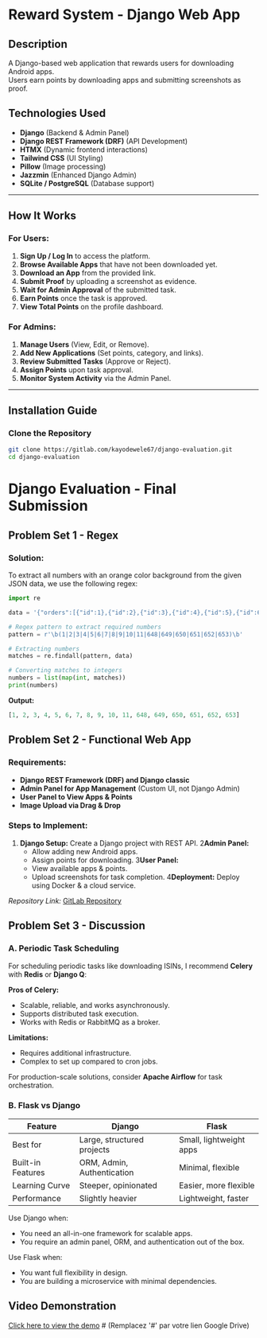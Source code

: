 # Reward System - Django Web App

## Description
A Django-based web application that rewards users for downloading Android apps.  
Users earn points by downloading apps and submitting screenshots as proof.

## Technologies Used
- **Django** (Backend & Admin Panel)
- **Django REST Framework (DRF)** (API Development)
- **HTMX** (Dynamic frontend interactions)
- **Tailwind CSS** (UI Styling)
- **Pillow** (Image processing)
- **Jazzmin** (Enhanced Django Admin)
- **SQLite / PostgreSQL** (Database support)

---

## How It Works

### **For Users:**
1. **Sign Up / Log In** to access the platform.
2. **Browse Available Apps** that have not been downloaded yet.
3. **Download an App** from the provided link.
4. **Submit Proof** by uploading a screenshot as evidence.
5. **Wait for Admin Approval** of the submitted task.
6. **Earn Points** once the task is approved.
7. **View Total Points** on the profile dashboard.

### **For Admins:**
1. **Manage Users** (View, Edit, or Remove).
2. **Add New Applications** (Set points, category, and links).
3. **Review Submitted Tasks** (Approve or Reject).
4. **Assign Points** upon task approval.
5. **Monitor System Activity** via the Admin Panel.

---

## Installation Guide

### Clone the Repository
```sh
git clone https://gitlab.com/kayodewele67/django-evaluation.git
cd django-evaluation
```

# Django Evaluation - Final Submission

## Problem Set 1 - Regex

### Solution:
To extract all numbers with an orange color background from the given JSON data, we use the following regex:

```python
import re

data = '{"orders":[{"id":1},{"id":2},{"id":3},{"id":4},{"id":5},{"id":6},{"id":7},{"id":8},{"id":9},{"id":10},{"id":11},{"id":648},{"id":649},{"id":650},{"id":651},{"id":652},{"id":653}],"errors":[{"code":3,"message":"[PHP Warning #2] count(): Parameter must be an array or an object that implements Countable (153)"}]}'

# Regex pattern to extract required numbers
pattern = r'\b(1|2|3|4|5|6|7|8|9|10|11|648|649|650|651|652|653)\b'

# Extracting numbers
matches = re.findall(pattern, data)

# Converting matches to integers
numbers = list(map(int, matches))
print(numbers)
```

**Output:**
```python
[1, 2, 3, 4, 5, 6, 7, 8, 9, 10, 11, 648, 649, 650, 651, 652, 653]
```

## Problem Set 2 - Functional Web App

### Requirements:
- **Django REST Framework (DRF) and Django classic**
- **Admin Panel for App Management** (Custom UI, not Django Admin)
- **User Panel to View Apps & Points**
- **Image Upload via Drag & Drop**

### Steps to Implement:
1. **Django Setup:** Create a Django project with REST API.
2**Admin Panel:**
   - Allow adding new Android apps.
   - Assign points for downloading.
3**User Panel:**
   - View available apps & points.
   - Upload screenshots for task completion.
4**Deployment:** Deploy using Docker & a cloud service.

_Repository Link:_ [GitLab Repository](https://gitlab.com/kayodewele67/django-evaluation)

## Problem Set 3 - Discussion

### A. Periodic Task Scheduling
For scheduling periodic tasks like downloading ISINs, I recommend **Celery** with **Redis** or **Django Q**:

**Pros of Celery:**
- Scalable, reliable, and works asynchronously.
- Supports distributed task execution.
- Works with Redis or RabbitMQ as a broker.

**Limitations:**
- Requires additional infrastructure.
- Complex to set up compared to cron jobs.

For production-scale solutions, consider **Apache Airflow** for task orchestration.

### B. Flask vs Django
| Feature           | Django                                | Flask                  |
|------------------|--------------------------------|----------------------|
| Best for        | Large, structured projects     | Small, lightweight apps |
| Built-in Features | ORM, Admin, Authentication   | Minimal, flexible    |
| Learning Curve   | Steeper, opinionated         | Easier, more flexible |
| Performance      | Slightly heavier             | Lightweight, faster  |

Use Django when:
- You need an all-in-one framework for scalable apps.
- You require an admin panel, ORM, and authentication out of the box.

Use Flask when:
- You want full flexibility in design.
- You are building a microservice with minimal dependencies.

## Video Demonstration
[Click here to view the demo](#)  # (Remplacez '#' par votre lien Google Drive)

